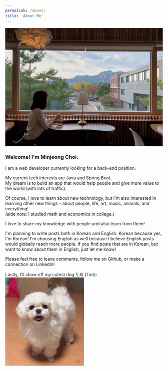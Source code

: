 ```yaml
---
permalink: /about/
title: 'About Me'
---
```


![image](/assets/images/profile_cafe.JPG)

### Welcome! I'm Minjeong Choi.

I am a web developer currently looking for a back-end position.

My current tech interests are Java and Spring Boot.\
My dream is to build an app that would help people and give more value to the world (with lots of traffic).

Of course, I love to learn about new technology, but I'm also interested in learning other new things - about people, life, art, music, animals, and everything! \
(side note: I studied math and economics in college.)

I love to share my knowledge with people and also learn from them!

I'm planning to write posts both in Korean and English.
Korean because yes, I'm Korean! I'm choosing English as well because I believe English posts would globally reach more people.
If you find posts that are in Korean, but want to know about them in English, just let me know!

Please feel free to leave comments, follow me on Github, or make a connection on LinkedIn!

Lastly, I'll show off my cutest dog 토리 (Tori):
<img src="/assets/images/tori.JPG" alt="TORI" width="50%"/>
